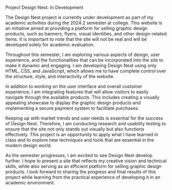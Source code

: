 Project Design Nest: In Development

The Design Nest project is currently under development as part of my academic activities during the 2024.2 semester at college. 
This website is an initiative aimed at providing a platform for selling graphic design products, such as banners, flyers, visual identities, 
and other design-related items. It is important to note that the site will not be real and will be developed solely for academic evaluation.

Throughout this semester, I am exploring various aspects of design, user experience, and the functionalities that can be incorporated into the 
site to make it dynamic and engaging. I am developing Design Nest using only HTML, CSS, and JavaScript, which allows me to have complete control 
over the structure, style, and interactivity of the website.

In addition to working on the user interface and overall customer experience, I am integrating features that will allow visitors to easily navigate 
through the available products. This includes creating a visually appealing showcase to display the graphic design products and implementing a secure
payment system to facilitate purchases.

Keeping up with market trends and user needs is essential for the success of Design Nest. Therefore, I am conducting research and usability testing to 
ensure that the site not only stands out visually but also functions effectively. This project is an opportunity to apply what I have learned in class 
and to explore new techniques and tools that are essential in the modern design world.

As the semester progresses, I am excited to see Design Nest develop further. I hope to present a site that reflects my creative vision and technical skills, 
while also serving as an efficient platform for selling graphic design products. I look forward to sharing the progress and final results of this project while 
learning from the practical experience of developing it in an academic environment.
